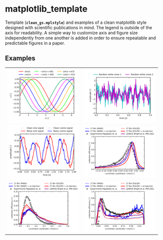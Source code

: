 # matplotlib_template
Template (**`clean_gs.mplstyle`**) and examples of a clean matplotlib style designed with scientific publications in mind. The legend is outside of the axis for readability. A simple way to customize axis and figure size independently from one another is added in order to ensure repeatable and predictable figures in a paper.

## Examples
<table>
  <tr>
    <td> <img src="https://github.com/giusirianni/matplotlib_template/blob/main/fig/fig1.png?raw=true"></td>
    <td> <img src="https://github.com/giusirianni/matplotlib_template/blob/main/fig/fig2.png?raw=true"></td>
  </tr>
  <tr>
    <td> <img src="https://github.com/giusirianni/matplotlib_template/blob/main/fig/fig3.png?raw=true"> </td>
    <td> <img src="https://github.com/giusirianni/matplotlib_template/blob/main/fig/slat92_1.png?raw=true"> </td>
  </tr>
  <tr>
    <td> <img src="https://github.com/giusirianni/matplotlib_template/blob/main/fig/main92_1.png?raw=true"> </td>
    <td> <img src="https://github.com/giusirianni/matplotlib_template/blob/main/fig/flap92_1.png?raw=true"> </td>
  </tr>
</table>
